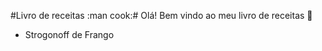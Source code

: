 
#Livro de receitas :man cook:#
Olá! Bem vindo ao meu livro de receitas :wave:

 - Strogonoff de Frango
